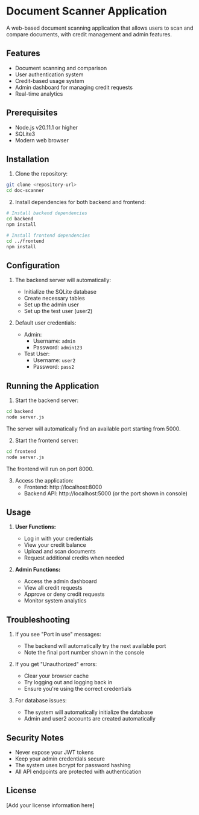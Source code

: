 # Document Scanner Application

A web-based document scanning application that allows users to scan and compare documents, with credit management and admin features.

## Features

- Document scanning and comparison
- User authentication system
- Credit-based usage system
- Admin dashboard for managing credit requests
- Real-time analytics

## Prerequisites

- Node.js v20.11.1 or higher
- SQLite3
- Modern web browser

## Installation

1. Clone the repository:
```bash
git clone <repository-url>
cd doc-scanner
```

2. Install dependencies for both backend and frontend:
```bash
# Install backend dependencies
cd backend
npm install

# Install frontend dependencies
cd ../frontend
npm install
```

## Configuration

1. The backend server will automatically:
   - Initialize the SQLite database
   - Create necessary tables
   - Set up the admin user
   - Set up the test user (user2)

2. Default user credentials:
   - Admin:
     - Username: `admin`
     - Password: `admin123`
   - Test User:
     - Username: `user2`
     - Password: `pass2`

## Running the Application

1. Start the backend server:
```bash
cd backend
node server.js
```
The server will automatically find an available port starting from 5000.

2. Start the frontend server:
```bash
cd frontend
node server.js
```
The frontend will run on port 8000.

3. Access the application:
   - Frontend: http://localhost:8000
   - Backend API: http://localhost:5000 (or the port shown in console)

## Usage

1. **User Functions:**
   - Log in with your credentials
   - View your credit balance
   - Upload and scan documents
   - Request additional credits when needed

2. **Admin Functions:**
   - Access the admin dashboard
   - View all credit requests
   - Approve or deny credit requests
   - Monitor system analytics

## Troubleshooting

1. If you see "Port in use" messages:
   - The backend will automatically try the next available port
   - Note the final port number shown in the console

2. If you get "Unauthorized" errors:
   - Clear your browser cache
   - Try logging out and logging back in
   - Ensure you're using the correct credentials

3. For database issues:
   - The system will automatically initialize the database
   - Admin and user2 accounts are created automatically

## Security Notes

- Never expose your JWT tokens
- Keep your admin credentials secure
- The system uses bcrypt for password hashing
- All API endpoints are protected with authentication

## License

[Add your license information here]
